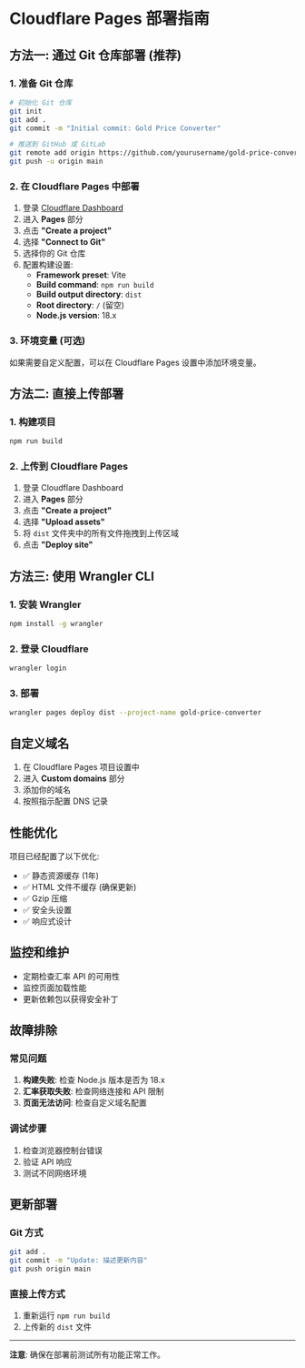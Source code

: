 # Cloudflare Pages 部署指南

## 方法一: 通过 Git 仓库部署 (推荐)

### 1. 准备 Git 仓库

```bash
# 初始化 Git 仓库
git init
git add .
git commit -m "Initial commit: Gold Price Converter"

# 推送到 GitHub 或 GitLab
git remote add origin https://github.com/yourusername/gold-price-converter.git
git push -u origin main
```

### 2. 在 Cloudflare Pages 中部署

1. 登录 [Cloudflare Dashboard](https://dash.cloudflare.com/)
2. 进入 **Pages** 部分
3. 点击 **"Create a project"**
4. 选择 **"Connect to Git"**
5. 选择你的 Git 仓库
6. 配置构建设置:
   - **Framework preset**: Vite
   - **Build command**: `npm run build`
   - **Build output directory**: `dist`
   - **Root directory**: `/` (留空)
   - **Node.js version**: 18.x

### 3. 环境变量 (可选)

如果需要自定义配置，可以在 Cloudflare Pages 设置中添加环境变量。

## 方法二: 直接上传部署

### 1. 构建项目

```bash
npm run build
```

### 2. 上传到 Cloudflare Pages

1. 登录 Cloudflare Dashboard
2. 进入 **Pages** 部分
3. 点击 **"Create a project"**
4. 选择 **"Upload assets"**
5. 将 `dist` 文件夹中的所有文件拖拽到上传区域
6. 点击 **"Deploy site"**

## 方法三: 使用 Wrangler CLI

### 1. 安装 Wrangler

```bash
npm install -g wrangler
```

### 2. 登录 Cloudflare

```bash
wrangler login
```

### 3. 部署

```bash
wrangler pages deploy dist --project-name gold-price-converter
```

## 自定义域名

1. 在 Cloudflare Pages 项目设置中
2. 进入 **Custom domains** 部分
3. 添加你的域名
4. 按照指示配置 DNS 记录

## 性能优化

项目已经配置了以下优化:

- ✅ 静态资源缓存 (1年)
- ✅ HTML 文件不缓存 (确保更新)
- ✅ Gzip 压缩
- ✅ 安全头设置
- ✅ 响应式设计

## 监控和维护

- 定期检查汇率 API 的可用性
- 监控页面加载性能
- 更新依赖包以获得安全补丁

## 故障排除

### 常见问题

1. **构建失败**: 检查 Node.js 版本是否为 18.x
2. **汇率获取失败**: 检查网络连接和 API 限制
3. **页面无法访问**: 检查自定义域名配置

### 调试步骤

1. 检查浏览器控制台错误
2. 验证 API 响应
3. 测试不同网络环境

## 更新部署

### Git 方式
```bash
git add .
git commit -m "Update: 描述更新内容"
git push origin main
```

### 直接上传方式
1. 重新运行 `npm run build`
2. 上传新的 `dist` 文件

---

**注意**: 确保在部署前测试所有功能正常工作。
